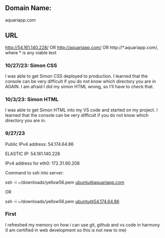 ## Domain Name:
aquariapp.com



## URL
http://54.161.140.228/ OR http://aquariapp.com/ OR http://*.aquariapp.com/, where * is any viable text



### 10/27/23: Simon CSS
I was able to get Simon CSS deployed to production. I learned that the console can be very difficult if you do not know which directory you are in AGAIN. I am afraid I did my simon HTML wrong, so I'll have to check that.


### 10/3/23: Simon HTML
I was able to get Simon HTML into my VS code and started on my project. I learned that the console can be very difficult if you do not know which directory you are in.



### 9/27/23
Public IPv4 address: 54.174.64.86

ELASTIC IP: 54.161.140.228

IPv4 address for eth0: 172.31.90.208

Command to ssh into server: 


ssh -i ~/downloads/yellow56.pem ubuntu@aquariapp.com


OR


ssh -i ~/downloads/yellow56.pem ubuntu@54.174.64.86



### First
I refreshed my memory on how i can use git, github and vs code in harmony (I am certified in web development so this is not new to me)
